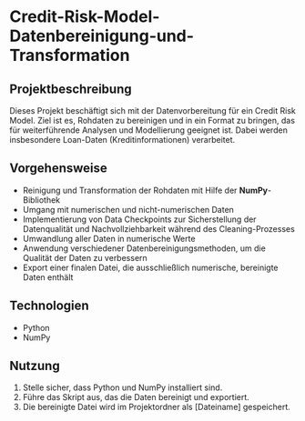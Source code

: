 # Credit-Risk-Model-Datenbereinigung-und-Transformation
## Projektbeschreibung  
Dieses Projekt beschäftigt sich mit der Datenvorbereitung für ein Credit Risk Model. Ziel ist es, Rohdaten zu bereinigen und in ein Format zu bringen, das für weiterführende Analysen und Modellierung geeignet ist. Dabei werden insbesondere Loan-Daten (Kreditinformationen) verarbeitet.

## Vorgehensweise  
- Reinigung und Transformation der Rohdaten mit Hilfe der **NumPy**-Bibliothek  
- Umgang mit numerischen und nicht-numerischen Daten
- Implementierung von Data Checkpoints zur Sicherstellung der Datenqualität und Nachvollziehbarkeit während des Cleaning-Prozesses 
- Umwandlung aller Daten in numerische Werte  
- Anwendung verschiedener Datenbereinigungsmethoden, um die Qualität der Daten zu verbessern  
- Export einer finalen Datei, die ausschließlich numerische, bereinigte Daten enthält  

## Technologien  
- Python  
- NumPy  

## Nutzung  
1. Stelle sicher, dass Python und NumPy installiert sind.  
2. Führe das Skript aus, das die Daten bereinigt und exportiert.  
3. Die bereinigte Datei wird im Projektordner als [Dateiname] gespeichert.  

